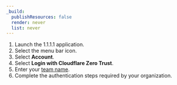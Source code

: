 ```yaml
---
_build:
  publishResources: false
  render: never
  list: never
---
```


1. Launch the 1.1.1.1 application.
2. Select the menu bar icon.
3. Select **Account**.
4. Select **Login with Cloudflare Zero Trust**.
5. Enter your [team name](/cloudflare-one/glossary/#team-name).
6. Complete the authentication steps required by your organization.